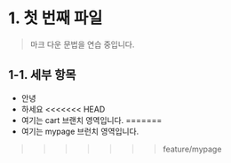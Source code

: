 # 1. 첫 번째 파일
> 마크 다운 문법을 연습 중입니다.

## 1-1. 세부 항목
* 안녕
* 하세요
<<<<<<< HEAD
* 여기는 cart 브랜치 영역입니다.
=======
* 여기는 mypage 브런치 영역입니다.
>>>>>>> feature/mypage
